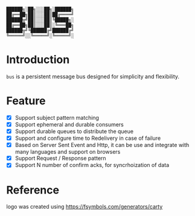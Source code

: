 ```
██████╗░██╗░░░██╗░██████╗
██╔══██╗██║░░░██║██╔════╝
██████╦╝██║░░░██║╚█████╗░
██╔══██╗██║░░░██║░╚═══██╗
██████╦╝╚██████╔╝██████╔╝
╚═════╝░░╚═════╝░╚═════╝░
```

# Introduction

`bus` is a persistent message bus designed for simplicity and flexibility.

# Feature

- [x] Support subject pattern matching
- [x] Support ephemeral and durable consumers
- [x] Support durable queues to distribute the queue
- [x] Support and configure time to Redelivery in case of failure
- [x] Based on Server Sent Event and Http, it can be use and integrate with many languages and support on browsers
- [x] Support Request / Response pattern
- [x] Support N number of confirm acks, for syncrhoization of data

# Reference

logo was created using https://fsymbols.com/generators/carty
